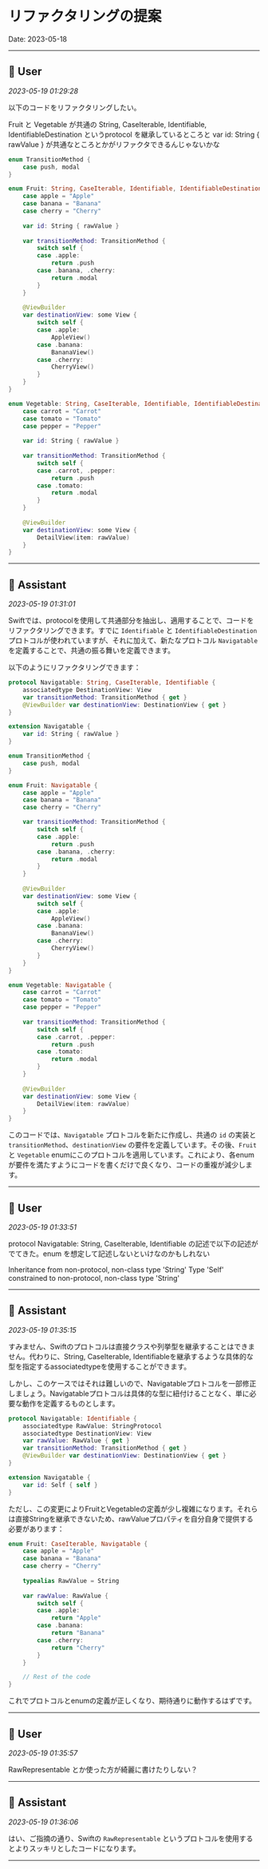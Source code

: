 # リファクタリングの提案

Date: 2023-05-18

---

## 👤 User
*2023-05-19 01:29:28*

以下のコードをリファクタリングしたい。

Fruit と Vegetable が共通の String, CaseIterable, Identifiable, IdentifiableDestination というprotocol を継承しているところと var id: String { rawValue } が共通なところとかがリファクタできるんじゃないかな

```swift
enum TransitionMethod {
    case push, modal
}

enum Fruit: String, CaseIterable, Identifiable, IdentifiableDestination {
    case apple = "Apple"
    case banana = "Banana"
    case cherry = "Cherry"
    
    var id: String { rawValue }
    
    var transitionMethod: TransitionMethod {
        switch self {
        case .apple:
            return .push
        case .banana, .cherry:
            return .modal
        }
    }
    
    @ViewBuilder
    var destinationView: some View {
        switch self {
        case .apple:
            AppleView()
        case .banana:
            BananaView()
        case .cherry:
            CherryView()
        }
    }
}

enum Vegetable: String, CaseIterable, Identifiable, IdentifiableDestination {
    case carrot = "Carrot"
    case tomato = "Tomato"
    case pepper = "Pepper"
    
    var id: String { rawValue }
    
    var transitionMethod: TransitionMethod {
        switch self {
        case .carrot, .pepper:
            return .push
        case .tomato:
            return .modal
        }
    }
    
    @ViewBuilder
    var destinationView: some View {
        DetailView(item: rawValue)
    }
}
```

---

## 🤖 Assistant
*2023-05-19 01:31:01*

Swiftでは、protocolを使用して共通部分を抽出し、適用することで、コードをリファクタリングできます。すでに `Identifiable` と `IdentifiableDestination` プロトコルが使われていますが、それに加えて、新たなプロトコル `Navigatable` を定義することで、共通の振る舞いを定義できます。

以下のようにリファクタリングできます：

```swift
protocol Navigatable: String, CaseIterable, Identifiable {
    associatedtype DestinationView: View
    var transitionMethod: TransitionMethod { get }
    @ViewBuilder var destinationView: DestinationView { get }
}

extension Navigatable {
    var id: String { rawValue }
}

enum TransitionMethod {
    case push, modal
}

enum Fruit: Navigatable {
    case apple = "Apple"
    case banana = "Banana"
    case cherry = "Cherry"

    var transitionMethod: TransitionMethod {
        switch self {
        case .apple:
            return .push
        case .banana, .cherry:
            return .modal
        }
    }
    
    @ViewBuilder
    var destinationView: some View {
        switch self {
        case .apple:
            AppleView()
        case .banana:
            BananaView()
        case .cherry:
            CherryView()
        }
    }
}

enum Vegetable: Navigatable {
    case carrot = "Carrot"
    case tomato = "Tomato"
    case pepper = "Pepper"
    
    var transitionMethod: TransitionMethod {
        switch self {
        case .carrot, .pepper:
            return .push
        case .tomato:
            return .modal
        }
    }
    
    @ViewBuilder
    var destinationView: some View {
        DetailView(item: rawValue)
    }
}
```

このコードでは、`Navigatable` プロトコルを新たに作成し、共通の `id` の実装と `transitionMethod`、`destinationView` の要件を定義しています。その後、`Fruit` と `Vegetable` enumにこのプロトコルを適用しています。これにより、各enumが要件を満たすようにコードを書くだけで良くなり、コードの重複が減少します。

---

## 👤 User
*2023-05-19 01:33:51*

protocol Navigatable: String, CaseIterable, Identifiable の記述で以下の記述がでてきた。enum を想定して記述しないといけなのかもしれない

Inheritance from non-protocol, non-class type 'String'
Type 'Self' constrained to non-protocol, non-class type 'String'

---

## 🤖 Assistant
*2023-05-19 01:35:15*

すみません、Swiftのプロトコルは直接クラスや列挙型を継承することはできません。代わりに、String, CaseIterable, Identifiableを継承するような具体的な型を指定するassociatedtypeを使用することができます。

しかし、このケースではそれは難しいので、Navigatableプロトコルを一部修正しましょう。Navigatableプロトコルは具体的な型に紐付けることなく、単に必要な動作を定義するものとします。

```swift
protocol Navigatable: Identifiable {
    associatedtype RawValue: StringProtocol
    associatedtype DestinationView: View
    var rawValue: RawValue { get }
    var transitionMethod: TransitionMethod { get }
    @ViewBuilder var destinationView: DestinationView { get }
}

extension Navigatable {
    var id: Self { self }
}
```

ただし、この変更によりFruitとVegetableの定義が少し複雑になります。それらは直接Stringを継承できないため、rawValueプロパティを自分自身で提供する必要があります：

```swift
enum Fruit: CaseIterable, Navigatable {
    case apple = "Apple"
    case banana = "Banana"
    case cherry = "Cherry"
    
    typealias RawValue = String
    
    var rawValue: RawValue {
        switch self {
        case .apple:
            return "Apple"
        case .banana:
            return "Banana"
        case .cherry:
            return "Cherry"
        }
    }

    // Rest of the code
}
```

これでプロトコルとenumの定義が正しくなり、期待通りに動作するはずです。

---

## 👤 User
*2023-05-19 01:35:57*

RawRepresentable とか使った方が綺麗に書けたりしない？

---

## 🤖 Assistant
*2023-05-19 01:36:06*

はい、ご指摘の通り、Swiftの `RawRepresentable` というプロトコルを使用するとよりスッキリとしたコードになります。

---
